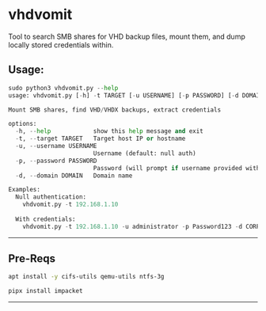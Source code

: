 # vhdvomit
Tool to search SMB shares for VHD backup files, mount them, and dump locally stored credentials within. 

## Usage:
```python
sudo python3 vhdvomit.py --help                                
usage: vhdvomit.py [-h] -t TARGET [-u USERNAME] [-p PASSWORD] [-d DOMAIN]

Mount SMB shares, find VHD/VHDX backups, extract credentials

options:
  -h, --help            show this help message and exit
  -t, --target TARGET   Target host IP or hostname
  -u, --username USERNAME
                        Username (default: null auth)
  -p, --password PASSWORD
                        Password (will prompt if username provided without password)
  -d, --domain DOMAIN   Domain name

Examples:
  Null authentication:
    vhdvomit.py -t 192.168.1.10
  
  With credentials:
    vhdvomit.py -t 192.168.1.10 -u administrator -p Password123 -d CORP

```
___
## Pre-Reqs
```bash
apt install -y cifs-utils qemu-utils ntfs-3g
```
```bash
pipx install impacket
```
___

